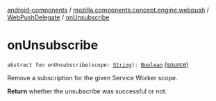 [android-components](../../index.md) / [mozilla.components.concept.engine.webpush](../index.md) / [WebPushDelegate](index.md) / [onUnsubscribe](./on-unsubscribe.md)

# onUnsubscribe

`abstract fun onUnsubscribe(scope: `[`String`](https://kotlinlang.org/api/latest/jvm/stdlib/kotlin/-string/index.html)`): `[`Boolean`](https://kotlinlang.org/api/latest/jvm/stdlib/kotlin/-boolean/index.html) [(source)](https://github.com/mozilla-mobile/android-components/blob/master/components/concept/engine/src/main/java/mozilla/components/concept/engine/webpush/WebPushDelegate.kt#L27)

Remove a subscription for the given Service Worker scope.

**Return**
whether the unsubscribe was successful or not.

